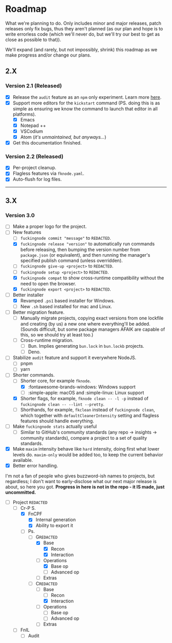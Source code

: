 <!-- markdownlint-disable md007 -->
# Roadmap

What we're planning to do. Only includes minor and major releases, patch releases only fix bugs, thus they aren't planned (as our plan and hope is to write errorless code (which we'll never do, but we'll try our best to get as close as possible to that)).

We'll expand (and rarely, but not impossibly, shrink) this roadmap as we make progress and/or change our plans.

## 2.X

### Version 2.1 (Released)

- [X] Release the `audit` feature as an `npm` only experiment. Learn more [here](../learn/audit.md).
- [X] Support more editors for the `kickstart` command (PS. doing this is as simple as ensuring we know the command to launch that editor in all platforms).
    - [X] Emacs
    - [X] Notepad ++
    - [X] VSCodium
    - [X] Atom (_it's unmaintained, but anyways..._)
- [X] Get this documentation finished.

### Version 2.2 (Released)

- [X] Per-project cleanup.
- [X] Flagless features via `fknode.yaml`.
- [X] Auto-flush for log files.

----

## 3.X

### Version 3.0

- [ ] Make a proper logo for the project.
- [ ] New features
    - [ ] `fuckingnode commit "message"` to `REDACTED`.
    - [X] `fuckingnode release "version"` to automatically run commands before releasing, then bumping the version number from `package.json` (or equivalent), and then running the manager's specified publish command (unless overridden).
    - [ ] `fuckingnode give-up <project>` to `REDACTED`.
    - [ ] `fuckingnode setup <project>` to `REDACTED`.
    - [x] `fuckingnode compat` to show cross-runtime compatibility without the need to open the browser.
    - [x] `fuckingnode export <project>` to `REDACTED`.
- [ ] Better installer
    - [X] Revamped `.ps1` based installer for Windows.
    - [ ] New `.sh` based installed for mac and Linux.
- [ ] Better migration feature.
    - [ ] Manually migrate projects, copying exact versions from one lockfile and creating (by us) a new one where everything'll be added. (Sounds difficult, but some package managers AFAIK are capable of this, so we should try at least too.)
    - [ ] Cross-runtime migration.
        - [ ] Bun. Implies generating `bun.lock` in `bun.lockb` projects.
        - [ ] Deno.
- [ ] Stabilize `audit` feature and support it everywhere NodeJS.
    - [ ] pnpm
    - [ ] yarn
- [ ] Shorter commands.
    - [ ] Shorter core, for example `fknode`.
        - [X] :fontawesome-brands-windows: Windows support
        - [ ] :simple-apple: macOS and :simple-linux: Linux support
    - [X] Shorter flags, for example, `fknode clean -- -l -p` instead of `fuckingnode clean -- --lint --pretty`.
    - [ ] Shorthands, for example, `fkclean` instead of `fuckingnode clean`, which together with `defaultCleanerIntensity` setting and flagless features should handle everything.
- [ ] Make `fuckingnode stats` actually useful
    - [ ] Similar to GitHub's community standards (any repo -> insights -> community standards), compare a project to a set of quality standards.
- [X] Make `maxim` intensity behave like `hard` intensity, doing first what lower levels do. `maxim-only` would be added too, to keep the current behavior available.
- [x] Better error handling.

I'm not a fan of people who gives buzzword-ish names to projects, but regardless; I don't want to early-disclose what our next major release is about, so here you got. **Progress in here is not in the repo - it IS made, just uncommitted.**

- [ ] Project `REDACTED`
    - [ ] Cr-P S.
        - [x] FnCPF
            - [x] Internal generation
            - [x] Ability to export it
        - [ ] Ps.
            - [ ] G`REDACTED`
                - [x] Base
                    - [x] Recon
                    - [x] Interaction
                - [ ] Operations
                    - [x] Base op
                    - [ ] Advanced op
                - [ ] Extras
            - [ ] C`REDACTED`
                - [ ] Base
                    - [ ] Recon
                    - [x] Interaction
                - [ ] Operations
                    - [ ] Base op
                    - [ ] Advanced op
                - [ ] Extras
    - [ ] FnIL
        - [ ] Audit
